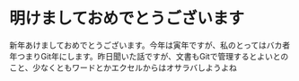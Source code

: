 # 明けましておめでとうございます
新年あけましておめでとうございます。今年は寅年ですが、私のとってはバカ者年つまりGit年にします。昨日聞いた話ですが、文書もGitで管理するとよいとのこと、少なくともワードとかエクセルからはオサラバしようよね